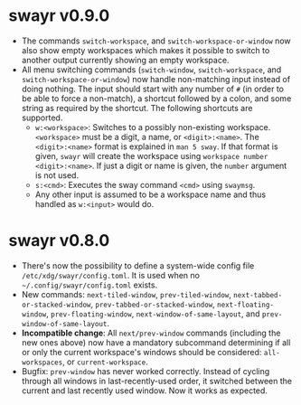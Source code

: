 swayr v0.9.0
============

- The commands `switch-workspace`, and `switch-workspace-or-window` now also
  show empty workspaces which makes it possible to switch to another output
  currently showing an empty workspace.
- All menu switching commands (`switch-window`, `switch-workspace`, and
  `switch-workspace-or-window`) now handle non-matching input instead of doing
  nothing.  The input should start with any number of `#` (in order to be able
  to force a non-match), a shortcut followed by a colon, and some string as
  required by the shortcut.  The following shortcuts are supported.
  - `w:<workspace>`: Switches to a possibly non-existing workspace.
    `<workspace>` must be a digit, a name, or `<digit>:<name>`.  The
    `<digit>:<name>` format is explained in `man 5 sway`.  If that format is
    given, `swayr` will create the workspace using `workspace number
    <digit>:<name>`.  If just a digit or name is given, the `number` argument
    is not used.
  - `s:<cmd>`: Executes the sway command `<cmd>` using `swaymsg`.
  - Any other input is assumed to be a workspace name and thus handled as
    `w:<input>` would do.


swayr v0.8.0
============

- There's now the possibility to define a system-wide config file
  `/etc/xdg/swayr/config.toml`.  It is used when no
  `~/.config/swayr/config.toml` exists.
- New commands: `next-tiled-window`, `prev-tiled-window`,
  `next-tabbed-or-stacked-window`, `prev-tabbed-or-stacked-window`,
  `next-floating-window`, `prev-floating-window`, `next-window-of-same-layout`,
  and `prev-window-of-same-layout`.
- **Incompatible change**: All `next/prev-window` commands (including the new
  ones above) now have a mandatory subcommand determining if all or only the
  current workspace's windows should be considered: `all-workspaces`, or
  `current-workspace`.
- Bugfix: `prev-window` has never worked correctly.  Instead of cycling through
  all windows in last-recently-used order, it switched between the current and
  last recently used window.  Now it works as expected.
